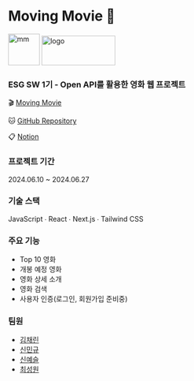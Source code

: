 # Moving Movie 🌟

<img src="https://github.com/ESG-SW-TEAM-1/FE/assets/127367484/8a3964e0-07b9-40de-9d84-7508af7de861" alt="mm" width="64px">

<img src="https://github.com/ESG-SW-TEAM-1/FE/assets/127367484/422823be-d06d-4de6-a183-27efae49d494" alt="logo" width="150px" height="60px">

### ESG SW 1기 - Open API를 활용한 영화 웹 프로젝트


🎬 [Moving Movie](https://moving-movie.vercel.app/)

🐱 [GitHub Repository](https://github.com/ESG-SW-TEAM-1/FE)

📋 [Notion](https://www.notion.so/Moving-Movie-c13f63ffd4c9412780175efa94e73b9b)

### 프로젝트 기간

2024.06.10 ~ 2024.06.27

### 기술 스택
JavaScript ∙ React ∙ Next.js ∙ Tailwind CSS

### 주요 기능
- Top 10 영화
- 개봉 예정 영화
- 영화 상세 소개
- 영화 검색
- 사용자 인증(로그인, 회원가입 준비중)

### 팀원
- [김채린](https://github.com/Chai-Lynn)
- [신민규](https://github.com/mkyushin)
- [신예슬](https://github.com/Yes2eul)
- [최성원](https://github.com/nowgnoesiohc)
